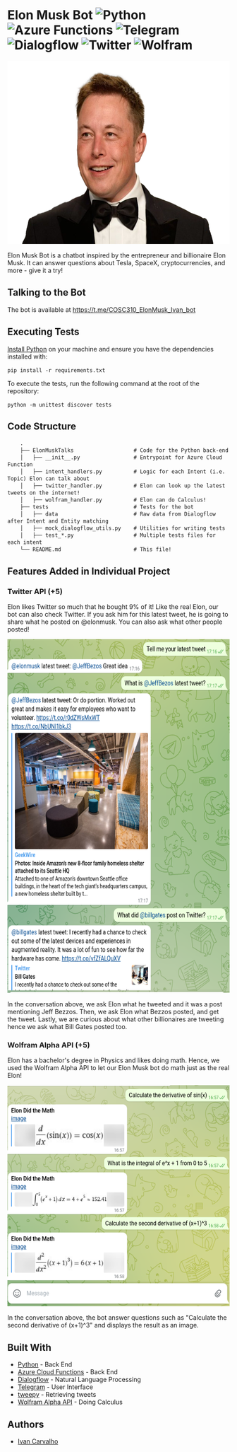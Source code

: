 # Elon Musk Bot ![Python](https://img.shields.io/badge/python-3670A0?logo=python&logoColor=ffdd54) ![Azure Functions](https://img.shields.io/badge/Azure-007FFF?logo=azurefunctions&logoColor=white) ![Telegram](https://img.shields.io/badge/Telegram-2CA5E0?logo=telegram&logoColor=white) ![Dialogflow](https://img.shields.io/badge/Dialogflow-orange.svg?logo=dialogflow&logoColor=white) ![Twitter](https://img.shields.io/badge/Twitter-2CA5E0?logo=twitter&logoColor=white) ![Wolfram](https://img.shields.io/badge/Wolfram-red?logo=wolfram&logoColor=white)

<p align="center"> 
<img width="620" height="414" src="static/img/ElonMusk.png">
</p>

Elon Musk Bot is a chatbot inspired by the entrepreneur and billionaire Elon Musk. It can answer questions about Tesla, SpaceX, cryptocurrencies, and more - give it a try!

## Talking to the Bot

The bot is available at https://t.me/COSC310_ElonMusk_Ivan_bot

## Executing Tests

[Install Python](https://realpython.com/installing-python/) on your machine and ensure you have the dependencies installed with:

```
pip install -r requirements.txt
```

To execute the tests, run the following command at the root of the repository:

```
python -m unittest discover tests
```
## Code Structure

```
    .
    ├── ElonMuskTalks                   # Code for the Python back-end
    │   ├── __init__.py                 # Entrypoint for Azure Cloud Function
    │   ├── intent_handlers.py          # Logic for each Intent (i.e. Topic) Elon can talk about
    │   ├── twitter_handler.py          # Elon can look up the latest tweets on the internet!
    │   ├── wolfram_handler.py          # Elon can do Calculus!
    ├── tests                           # Tests for the bot
    │   ├── data                        # Raw data from Dialogflow after Intent and Entity matching
    │   ├── mock_dialogflow_utils.py    # Utilities for writing tests
    │   ├── test_*.py                   # Multiple tests files for each intent
    └── README.md                       # This file!
```

## Features Added in Individual Project

### Twitter API (+5)

Elon likes Twitter so much that he bought 9% of it! Like the real Elon, our bot can also check Twitter. If you ask him for this latest tweet, he is going to share what he posted on @elonmusk. You can also ask what other people posted!

<p align="center"> 
<img width="600" height="800" src="static/img/ElonTwitter.png">
</p>

In the conversation above, we ask Elon what he tweeted and it was a post mentioning Jeff Bezzos. Then, we ask Elon what Bezzos posted, and get the tweet. Lastly, we are curious about what other billionaires are tweeting hence we ask what Bill Gates posted too.

### Wolfram Alpha API (+5)

Elon has a bachelor's degree in Physics and likes doing math. Hence, we used the Wolfram Alpha API to let our Elon Musk bot do math just as the real Elon!

<p align="center"> 
<img width="600" height="500" src="static/img/ElonDidTheMath.png">
</p>

In the conversation above, the bot answer questions such as "Calculate the second derivative of (x+1)^3" and displays the result as an image. 


## Built With

* [Python](https://www.python.org/) - Back End
* [Azure Cloud Functions](https://docs.microsoft.com/en-us/azure/azure-functions/) - Back End
* [Dialogflow](https://cloud.google.com/dialogflow/docs) - Natural Language Processing
* [Telegram](https://telegram.org/) - User Interface
* [tweepy](https://www.tweepy.org/) - Retrieving tweets
* [Wolfram Alpha API](https://products.wolframalpha.com/api/) - Doing Calculus

## Authors

- [Ivan Carvalho](https://github.com/IvanIsCoding)
